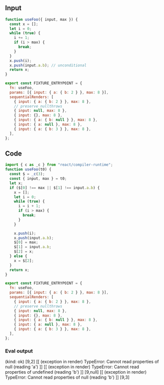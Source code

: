 
## Input

```javascript
function useFoo({ input, max }) {
  const x = [];
  let i = 0;
  while (true) {
    i += 1;
    if (i > max) {
      break;
    }
  }
  x.push(i);
  x.push(input.a.b); // unconditional
  return x;
}

export const FIXTURE_ENTRYPOINT = {
  fn: useFoo,
  params: [{ input: { a: { b: 2 } }, max: 8 }],
  sequentialRenders: [
    { input: { a: { b: 2 } }, max: 8 },
    // preserve nullthrows
    { input: null, max: 8 },
    { input: {}, max: 8 },
    { input: { a: { b: null } }, max: 8 },
    { input: { a: null }, max: 8 },
    { input: { a: { b: 3 } }, max: 8 },
  ],
};

```

## Code

```javascript
import { c as _c } from "react/compiler-runtime";
function useFoo(t0) {
  const $ = _c(3);
  const { input, max } = t0;
  let x;
  if ($[0] !== max || $[1] !== input.a.b) {
    x = [];
    let i = 0;
    while (true) {
      i = i + 1;
      if (i > max) {
        break;
      }
    }

    x.push(i);
    x.push(input.a.b);
    $[0] = max;
    $[1] = input.a.b;
    $[2] = x;
  } else {
    x = $[2];
  }
  return x;
}

export const FIXTURE_ENTRYPOINT = {
  fn: useFoo,
  params: [{ input: { a: { b: 2 } }, max: 8 }],
  sequentialRenders: [
    { input: { a: { b: 2 } }, max: 8 },
    // preserve nullthrows
    { input: null, max: 8 },
    { input: {}, max: 8 },
    { input: { a: { b: null } }, max: 8 },
    { input: { a: null }, max: 8 },
    { input: { a: { b: 3 } }, max: 8 },
  ],
};

```
      
### Eval output
(kind: ok) [9,2]
[[ (exception in render) TypeError: Cannot read properties of null (reading 'a') ]]
[[ (exception in render) TypeError: Cannot read properties of undefined (reading 'b') ]]
[9,null]
[[ (exception in render) TypeError: Cannot read properties of null (reading 'b') ]]
[9,3]